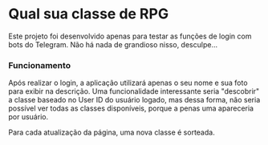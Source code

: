 # Qual sua classe de RPG

Este projeto foi desenvolvido apenas para testar as funções de login com bots do Telegram.
Não há nada de grandioso nisso, desculpe...

### Funcionamento

Após realizar o login, a aplicação utilizará apenas o seu nome e sua foto para exibir na descrição.
Uma funcionalidade interessante seria "descobrir" a classe baseado no User ID do usuário logado, mas dessa forma, não seria possível ver todas as classes disponíveis, porque a penas uma apareceria por usuário.

Para cada atualização da página, uma nova classe é sorteada.